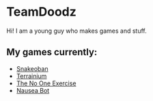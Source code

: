 # TeamDoodz

Hi! I am a young guy who makes games and stuff.

## My games currently:
- [Snakeoban](https://teamdoodz.itch.io/snakeoban)
- [Terrainium](https://teamdoodz.itch.io/terrainium)
- [The No One Exercise](https://teamdoodz.itch.io/the-no-one-exercise)
- [Nausea Bot](https://teamdoodz.itch.io/nausea-bot)
